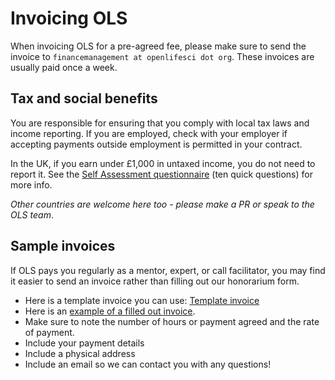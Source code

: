 # Invoicing OLS

When invoicing OLS for a pre-agreed fee, please make sure to send the invoice to `financemanagement at openlifesci dot org`. These invoices are usually paid once a week. 

## Tax and social benefits

You are responsible for ensuring that you comply with local tax laws and income reporting. If you are employed, check with your employer if accepting payments outside employment is permitted in your contract. 

In the UK, if you earn under £1,000 in untaxed income, you do not need to report it. See the [Self Assessment questionnaire](https://www.gov.uk/check-if-you-need-tax-return) (ten quick questions) for more info. 

_Other countries are welcome here too - please make a PR or speak to the OLS team_.

## Sample invoices

If OLS pays you regularly as a mentor, expert, or call facilitator, you may find it easier to send an invoice rather than filling out our honorarium form. 

- Here is a template invoice you can use: [Template invoice](https://docs.google.com/document/d/1JzDUJKUrczrgk0PEjOiwWV8orMaSeKsDcwzu8E7C4U4/edit?usp=sharing)
- Here is an [example of a filled out invoice](https://docs.google.com/document/d/13njRFxAddvpVRloCke1BzIw5Cuxfoymtgrm-FicPAbQ/edit?usp=sharing). 
-   Make sure to note the number of hours or payment agreed and the rate of payment. 
-   Include your payment details
-   Include a physical address
-   Include an email so we can contact you with any questions! 

